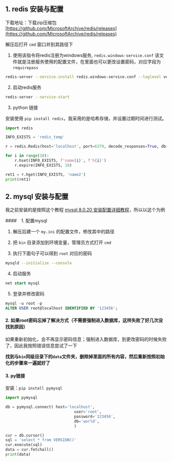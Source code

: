 ## 1. redis 安装与配置

下载地址：下载zip压缩包 [https://github.com/MicrosoftArchive/redis/releases](https://github.com/MicrosoftArchive/redis/releases)

解压后打开 `cmd` 窗口并到其路径下

1. 使用该指令将redis注册为windows服务, `redis.windows-service.conf` 该文件就是注册服务使用的配置文件，在里面也可以更改设置密码，对应字段为 `requirepass`

```sh
redis-server --service-install redis.windows-service.conf --loglevel verbose
```

2. 启动redis服务

```sh
redis-server --service-start
```

3. python 链接

安装使用 `pip install redis`，我采用的是哈希存储，并设置过期时间进行测试。

```py
import redis

INFO_EXISTS = 'redis_temp'

r = redis.Redis(host='localhost', port=6379, decode_responses=True, db=0)

for i in range(10):
    r.hset(INFO_EXISTS, f'name{i}', f'h{i}')
    r.expire(INFO_EXISTS, 10)

ret1 = r.hget(INFO_EXISTS, 'name2')
print(ret1)
```



## 2. mysql 安装与配置

我之前安装的是按照这个教程 [mysql 8.0.20 安装配置详细教程](https://www.jb51.net/article/186571.htm)，所以以这个为例

####　1. 配置mysql 
1. 解压后建一个 `my.ini` 的配置文件，修改其中的路径

2. 把 `bin` 目录添加到环境变量，管理员方式打开 `cmd`

3. 执行下面句子可以得到 `root` 对应的密码
```sh
mysqld --initialize --console
```

4. 启动服务 

```sql
net start mysql
```

5. 登录并修改密码

```sql
mysql -u root -p
ALTER USER root@localhost IDENTIFIED BY '123456';
```


#### 2. 如果root密码忘掉了解决方式（不需要强制进入数据库，这样失败了好几次没找到原因）

如果重新初始化，会不再显示密码信息；强制进入数据库，到更改密码的时候失败了，因此我按照错误信息尝试了一下

**找到与`bin`同级目录下的`data`文件夹，删除掉里面的所有内容，然后重新按照初始化的步骤来一遍就好了**

#### 3. py链接

安装：`pip install pymysql`

```py
import pymysql

db = pymysql.connect( host='localhost',
                              user='root',
                              password='123456',
                              db='world',
                              )

cur = db.cursor()
sql = 'select * from VERSION()'
cur.execute(sql)
data = cur.fetchall()
print(data)
```